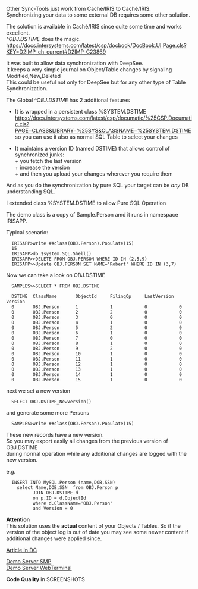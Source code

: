 Other Sync-Tools just work from Caché/IRIS to Caché/IRIS.  
Synchronizing your data to some external DB requires some other solution.  
  
The solution is available in Caché/IRIS since quite some time and works excellent.  
*^OBJ.DSTIME* does the magic.  
https://docs.intersystems.com/latest/csp/docbook/DocBook.UI.Page.cls?KEY=D2IMP_ch_current#D2IMP_C23869
  
It was built to allow data synchronization with DeepSee.    
It keeps a very simple journal on Object/Table changes by signaling  Modified,New,Deleted  
This could be useful not only for DeepSee but for any other  type of Table Synchronization.    
  
The Global *^OBJ.DSTIME* has 2 additional features   
- It is wrapped in a persistent class %SYSTEM.DSTIME      
  https://docs.intersystems.com/latest/csp/documatic/%25CSP.Documatic.cls?PAGE=CLASS&LIBRARY=%25SYS&CLASSNAME=%25SYSTEM.DSTIME   
so you can use it also as normal SQL Table to select your changes  
  
- It maintains a version ID (named DSTIME)  that allows control of synchronized junks:  
       + you fetch the last version  
       + increase the version  
       + and then you upload your changes wherever you require them  
  
And as you do the synchronization by pure SQL your target can be _any_ DB understanding SQL.  
  
I extended class %SYSTEM.DSTIME to allow Pure SQL Operation  

The demo class is a copy of Sample.Person amd it runs in namespace IRISAPP.   

Typical scenario:
~~~
  IRISAPP>write ##class(OBJ.Person).Populate(15)  
  15  
  IRISAPP>do $system.SQL.Shell()  
  IRISAPP>>DELETE FROM OBJ.PERSON WHERE ID IN (2,5,9)  
  IRISAPP>>Update OBJ.PERSON SET NAME='Robert' WHERE ID IN (3,7)  
~~~

Now we can take a look on OBJ.DSTIME  

~~~
  SAMPLES>>SELECT * FROM OBJ.DSTIME  
     
  DSTIME  ClassName       ObjectId     FilingOp     LastVersion  Version 
  0       OBJ.Person      1            1            0            0     
  0       OBJ.Person      2            2            0            0     
  0       OBJ.Person      3            0            0            0     
  0       OBJ.Person      4            1            0            0      
  0       OBJ.Person      5            2            0            0     
  0       OBJ.Person      6            1            0            0     
  0       OBJ.Person      7            0            0            0     
  0       OBJ.Person      8            1            0            0        
  0       OBJ.Person      9            2            0            0     
  0       OBJ.Person      10           1            0            0     
  0       OBJ.Person      11           1            0            0     
  0       OBJ.Person      12           1            0            0     
  0       OBJ.Person      13           1            0            0     
  0       OBJ.Person      14           1            0            0     
  0       OBJ.Person      15           1            0            0     
~~~
next we set a new version  
~~~
  SELECT OBJ.DSTIME_NewVersion()  
~~~
and generate some more Persons  
~~~
  SAMPLES>write ##class(OBJ.Person).Populate(15) 
~~~

These new records have a new version.  
So you may export easily all changes from the previous version of OBJ.DSTIME  
during normal operation while any additional changes are logged with the new version.

e.g.
~~~
  INSERT INTO MySQL.Person (name,DOB,SSN)   
    select Name,DOB,SSN  from OBJ.Person p  
          JOIN OBJ.DSTIME d  
          on p.ID = d.ObjectId  
          where d.ClassName='OBJ.Person'  
          and Version = 0   
~~~
**Attention**  
This solution uses the **actual** content of your Objects / Tables.
So if the version of the object log is out of date you may see some newer content if additional changes were applied since.

[Article in DC](https://community.intersystems.com/post/synchronize-data-dstime)

[Demo Server SMP](https://sync-dstime.demo.community.intersystems.com/csp/sys/UtilHome.csp)   
[Demo Server WebTerminal](https://excel-light.demo.community.intersystems.com/terminal/)    
        
**Code Quality** in SCREENSHOTS   
